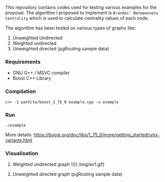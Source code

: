 This repository contains codes used for testing various examples for the proposal. The algorithm I proposed to implement is `Brandes' Betweenness Centrality` which is used to calculate centrality values of each node.

The algorithm has been tested on various types of graphs like:
1. Unweighted Undirected
2. Weighted undirected
3. Unweighted directed (pgRouting sample data)

### Requirements
 - GNU G++ / MSVC compiler
 - Boost C++ Library

### Compilation
```
c++ -I path/to/boost_1_75_0 example.cpp -o example 
```

### Run
```
./example
```

More details: https://boost.org/doc/libs/1_75_0/more/getting_started/unix-variants.html

### Visualisation
1. Weighted undirected graph
!()[./img/ex1.gif]

2. Unweighted directed graph (pgRouting sample data)